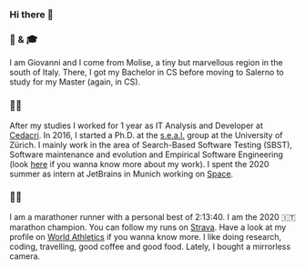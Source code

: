 ### Hi there 👋

<!--
**giograno/giograno** is a ✨ _special_ ✨ repository because its `README.md` (this file) appears on your GitHub profile.
Here are some ideas to get you started:

- 🔭 I’m currently working on ...
- 🌱 I’m currently learning ...
- 👯 I’m looking to collaborate on ...
- 🤔 I’m looking for help with ...
- 💬 Ask me about ...
- 📫 How to reach me: ...
- 😄 Pronouns: ...
- ⚡ Fun fact: ...
-->

### 🏡 & 🎓
I am Giovanni and I come from Molise, a tiny but marvellous region in the south of Italy.
There, I got my Bachelor in CS before moving to Salerno to study for my Master (again, in CS).

### 👨‍💻
After my studies I worked for 1 year as IT Analysis and Developer at [Cedacri](http://www.cedacri.it/cedacri/it/index.html). 
In 2016, I started a Ph.D. at the [s.e.a.l.](https://www.ifi.uzh.ch/en/seal.html) group at the University of Zürich. 
I mainly work in the area of Search-Based Software Testing (SBST), Software maintenance and evolution and Empirical Software Engineering (look [here](https://giograno.me/publications/) if you wanna know more about my work). 
I spent the 2020 summer as intern at JetBrains in Munich working on [Space](https://www.jetbrains.com/space/).

### 🏃‍♂️
I am a marathoner runner with a personal best of 2:13:40. I am the 2020 🇮🇹 marathon champion.
You can follow my runs on [Strava](https://www.strava.com/athletes/20803711).
Have a look at my profile on [World Athletics](https://www.worldathletics.org/athletes/italy/giovanni-grano-14386274) if you wanna know more.
I like doing research, coding, travelling, good coffee and good food. Lately, I bought a mirrorless camera.
